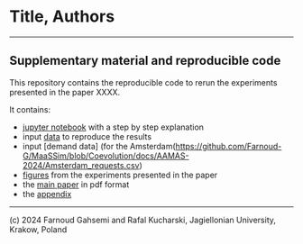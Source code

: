 # Title, Authors

---

## Supplementary material and reproducible code

This repository contains the reproducible code to rerun the experiments presented in the paper XXXX.

It contains:

* [jupyter notebook](https://github.com/Farnoud-G/MaaSSim/blob/Coevolution/docs/AAMAS-2024/csv_results_with_notebook/AAMAS_2024.ipynb) with a step by step explanation
* input [data](https://github.com/Farnoud-G/MaaSSim/tree/Coevolution/docs/AAMAS-2024/csv_results_with_notebook) to reproduce the results
* input [demand data] (for the Amsterdam(https://github.com/Farnoud-G/MaaSSim/blob/Coevolution/docs/AAMAS-2024/Amsterdam_requests.csv)
* [figures](https://github.com/Farnoud-G/MaaSSim/tree/Coevolution/docs/AAMAS-2024/Figures) from the experiments presented in the paper
* the [main paper]() in pdf format
* the [appendix]()

----
(c) 2024 Farnoud Gahsemi and Rafal Kucharski, Jagiellonian University, Krakow, Poland
